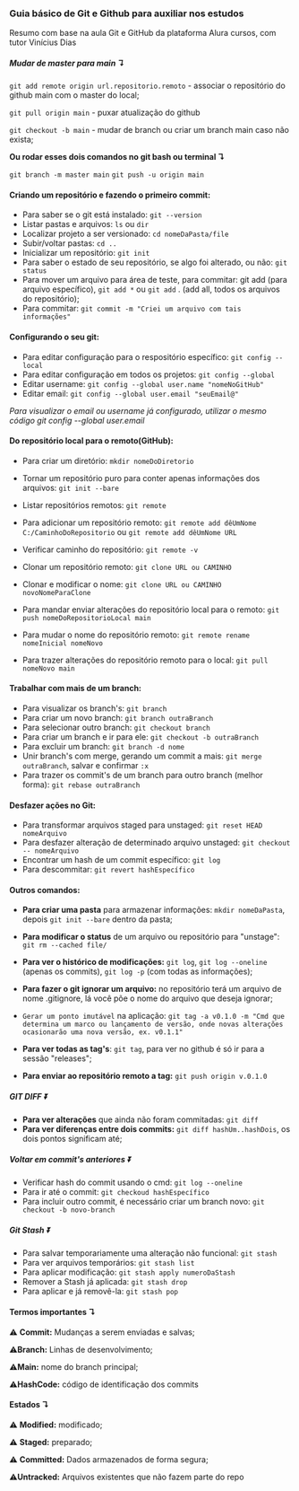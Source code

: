 ### Guia básico de Git e Github para auxiliar nos estudos

Resumo com base na aula Git e GitHub da plataforma Alura cursos, com tutor Vinícius Dias

##### Mudar de master para main ↴

`git add remote origin url.repositorio.remoto` - associar o repositório do github main com o master do local;

`git pull origin main` - puxar atualização do github

`git checkout -b main` - mudar de branch ou criar um branch main caso não exista;

**Ou rodar esses dois comandos no git bash ou terminal ↴** 

`git branch -m master main`
`git push -u origin main`



#### Criando um repositório e fazendo o primeiro commit: 

- Para saber se o git está instalado: `git --version`
- Listar pastas e arquivos: `ls` ou `dir`
- Localizar projeto a ser versionado: `cd nomeDaPasta/file`
- Subir/voltar pastas: `cd ..`
- Inicializar um repositório: `git init`
- Para saber o estado de seu repositório, se algo foi alterado, ou não: `git status`
- Para mover um arquivo para área de teste, para commitar: git add (para arquivo específico), `git add *` ou `git add` . (add all, todos os arquivos do repositório);
- Para commitar: `git commit -m "Criei um arquivo com tais informações"`



#### Configurando o seu git:

- Para editar configuração para o respositório específico: `git config --local`
- Para editar configuração em todos os projetos: `git config --global`
- Editar username: `git config --global user.name "nomeNoGitHub"`
- Editar email: `git config --global user.email "seuEmail@"`

*Para visualizar o email ou username já configurado, utilizar o mesmo código  git config --global user.email*



#### Do repositório local para o remoto(GitHub):

- Para criar um diretório: `mkdir nomeDoDiretorio`

- Tornar um repositório puro para conter apenas informações dos arquivos: `git init --bare`
- Listar repositórios remotos: `git remote`
- Para adicionar um repositório remoto: `git remote add dêUmNome C:/CaminhoDoRepositorio` ou `git remote add dêUmNome URL`
- Verificar caminho do repositório: `git remote -v`
- Clonar um repositório remoto: `git clone URL ou CAMINHO`
- Clonar e modificar o nome: `git clone URL ou CAMINHO novoNomeParaClone`
- Para mandar enviar alterações do repositório local para o remoto: `git push nomeDoRepositorioLocal main`
- Para mudar o nome do repositório remoto: `git remote rename nomeInicial nomeNovo`
- Para trazer alterações do repositório remoto para o local: `git pull nomeNovo main` 



#### Trabalhar com mais de um branch:

- Para visualizar os branch's: `git branch`
- Para criar um novo branch: `git branch outraBranch`
- Para selecionar outro branch: `git checkout branch`
- Para criar um branch e ir para ele: `git checkout -b outraBranch`
- Para excluir um branch: `git branch -d nome`
- Unir branch's com merge, gerando um commit a mais: `git merge outraBranch`, salvar e confirmar `:x`
- Para trazer os commit's de um branch para outro branch (melhor forma): `git rebase outraBranch`



#### Desfazer ações no Git:

- Para transformar arquivos staged para unstaged: `git reset HEAD nomeArquivo`
- Para desfazer alteração de determinado arquivo unstaged: `git checkout -- nomeArquivo`
- Encontrar um hash de um commit específico: `git log`
- Para descommitar: `git revert hashEspecífico`



#### Outros comandos:

- **Para criar uma pasta** para armazenar informações: `mkdir nomeDaPasta`, depois `git init --bare` dentro da pasta;

- **Para modificar o status** de um arquivo ou repositório para "unstage": `git rm --cached file/`

- **Para ver o histórico de modificações:** `git log`, `git log --oneline` (apenas os commits), `git log -p` (com todas as informações);

- **Para fazer o git ignorar um arquivo:** no repositório terá um arquivo de nome .gitignore, lá você põe o nome do arquivo que deseja ignorar;

- `Gerar um ponto imutável` na aplicação: `git tag -a v0.1.0 -m "Cmd que determina um marco ou lançamento de versão, onde novas alterações ocasionarão uma nova versão, ex. v0.1.1"`

- **Para ver todas as tag's**: `git tag`, para ver no github é só ir para a sessão "releases";

- **Para enviar ao repositório remoto a tag:** `git push origin v.0.1.0`

  

##### GIT DIFF ⏬

- **Para ver alterações** que ainda não foram commitadas: `git diff`
- **Para ver diferenças entre dois commits:** `git diff hashUm..hashDois`, os dois pontos significam até;



##### Voltar em commit's anteriores ⏬

- Verificar hash do commit usando o cmd: `git log --oneline`
- Para ir até o commit: `git checkoud hashEspecífico`
- Para incluir outro commit, é necessário criar um branch novo: `git checkout -b novo-branch`



##### Git Stash ⏬

- Para salvar temporariamente uma alteração não funcional: `git stash`
- Para ver arquivos temporários: `git stash list`
- Para aplicar modificação: `git stash apply numeroDaStash`
- Remover a Stash já aplicada: `git stash drop`
- Para aplicar e já removê-la: `git stash pop`



#### Termos importantes ↴

⚠ **Commit:** Mudanças a serem enviadas e salvas;

⚠**Branch:** Linhas de desenvolvimento;

⚠**Main:** nome do branch principal;

⚠**HashCode:** código de identificação dos commits



#### Estados   ↴

⚠ **Modified:** modificado;

⚠ **Staged:** preparado;

⚠ **Committed:** Dados armazenados de forma segura;

⚠**Untracked:** Arquivos existentes que não fazem parte do repo
